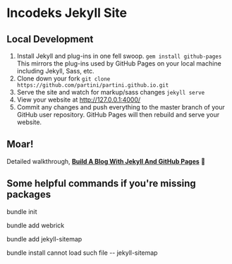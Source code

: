 # Incodeks Jekyll Site

## Local Development

1. Install Jekyll and plug-ins in one fell swoop. `gem install github-pages` This mirrors the plug-ins used by GitHub Pages on your local machine including Jekyll, Sass, etc.
2. Clone down your fork `git clone https://github.com/partini/partini.github.io.git`
3. Serve the site and watch for markup/sass changes `jekyll serve`
4. View your website at http://127.0.0.1:4000/
5. Commit any changes and push everything to the master branch of your GitHub user repository. GitHub Pages will then rebuild and serve your website.

## Moar!

Detailed walkthrough, [**Build A Blog With Jekyll And GitHub Pages**](http://www.smashingmagazine.com/2014/08/01/build-blog-jekyll-github-pages/)   :metal:
 

## Some helpful commands if you're missing packages

bundle init

bundle add webrick  

bundle add jekyll-sitemap

bundle install
 cannot load such file -- jekyll-sitemap
